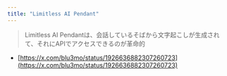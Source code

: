 ```yaml
---
title: "Limitless AI Pendant"
---
```


> Limitless AI Pendantは、会話しているそばから文字起こしが生成されて、それにAPIでアクセスできるのが革命的
- [https://x.com/blu3mo/status/1926636882307260723](https://x.com/blu3mo/status/1926636882307260723)
